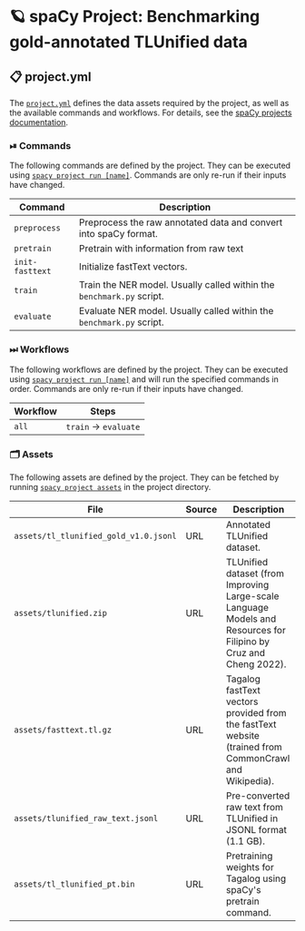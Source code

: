 <!-- SPACY PROJECT: AUTO-GENERATED DOCS START (do not remove) -->

# 🪐 spaCy Project: Benchmarking gold-annotated TLUnified data

## 📋 project.yml

The [`project.yml`](project.yml) defines the data assets required by the
project, as well as the available commands and workflows. For details, see the
[spaCy projects documentation](https://spacy.io/usage/projects).

### ⏯ Commands

The following commands are defined by the project. They
can be executed using [`spacy project run [name]`](https://spacy.io/api/cli#project-run).
Commands are only re-run if their inputs have changed.

| Command | Description |
| --- | --- |
| `preprocess` | Preprocess the raw annotated data and convert into spaCy format. |
| `pretrain` | Pretrain with information from raw text |
| `init-fasttext` | Initialize fastText vectors. |
| `train` | Train the NER model. Usually called within the `benchmark.py` script. |
| `evaluate` | Evaluate NER model. Usually called within the `benchmark.py` script. |

### ⏭ Workflows

The following workflows are defined by the project. They
can be executed using [`spacy project run [name]`](https://spacy.io/api/cli#project-run)
and will run the specified commands in order. Commands are only re-run if their
inputs have changed.

| Workflow | Steps |
| --- | --- |
| `all` | `train` &rarr; `evaluate` |

### 🗂 Assets

The following assets are defined by the project. They can
be fetched by running [`spacy project assets`](https://spacy.io/api/cli#project-assets)
in the project directory.

| File | Source | Description |
| --- | --- | --- |
| `assets/tl_tlunified_gold_v1.0.jsonl` | URL | Annotated TLUnified dataset. |
| `assets/tlunified.zip` | URL | TLUnified dataset (from Improving Large-scale Language Models and Resources for Filipino by Cruz and Cheng 2022). |
| `assets/fasttext.tl.gz` | URL | Tagalog fastText vectors provided from the fastText website (trained from CommonCrawl and Wikipedia). |
| `assets/tlunified_raw_text.jsonl` | URL | Pre-converted raw text from TLUnified in JSONL format (1.1 GB). |
| `assets/tl_tlunified_pt.bin` | URL | Pretraining weights for Tagalog using spaCy's pretrain command. |

<!-- SPACY PROJECT: AUTO-GENERATED DOCS END (do not remove) -->